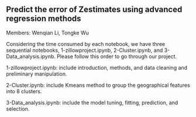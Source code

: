 ## Predict the error of Zestimates using advanced regression methods
Members: Wenqian Li, Tongke Wu

Considering the time consumed by each notebook, we have three sequential notebooks, 1-zillowproject.ipynb, 2-Cluster.ipynb, and 3-Data_analysis.ipynb. Please follow this order to go through our project. 

1-zillowproject.ipynb: include introduction, methods, and data cleaning and preliminary manipulation.

2-Cluster.ipynb: include Kmeans method to group the geographical features into 8 clusters.

3-Data_analysis.ipynb: include the model tuning, fitting, prediction, and selection.



